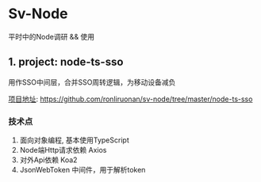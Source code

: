# Sv-Node 
平时中的Node调研 && 使用

## 1. project: node-ts-sso
用作SSO中间层，合并SSO周转逻辑，为移动设备减负

[项目地址](https://github.com/ronliruonan/sv-node/tree/master/node-ts-sso): https://github.com/ronliruonan/sv-node/tree/master/node-ts-sso

### 技术点
1. 面向对象编程, 基本使用TypeScript
2. Node端Http请求依赖 Axios
3. 对外Api依赖 Koa2
4. JsonWebToken 中间件，用于解析token




